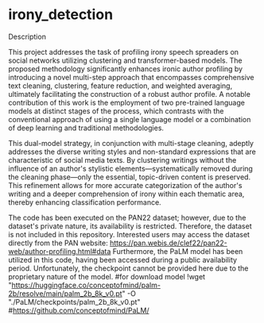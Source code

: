 # irony_detection
Description

This project addresses the task of profiling irony speech spreaders on social networks utilizing clustering and transformer-based models. The proposed methodology significantly enhances ironic author profiling by introducing a novel multi-step approach that encompasses comprehensive text cleaning, clustering, feature reduction, and weighted averaging, ultimately facilitating the construction of a robust author profile. A notable contribution of this work is the employment of two pre-trained language models at distinct stages of the process, which contrasts with the conventional approach of using a single language model or a combination of deep learning and traditional methodologies.

This dual-model strategy, in conjunction with multi-stage cleaning, adeptly addresses the diverse writing styles and non-standard expressions that are characteristic of social media texts. By clustering writings without the influence of an author's stylistic elements—systematically removed during the cleaning phase—only the essential, topic-driven content is preserved. This refinement allows for more accurate categorization of the author's writing and a deeper comprehension of irony within each thematic area, thereby enhancing classification performance.

The code has been executed on the PAN22 dataset; however, due to the dataset's private nature, its availability is restricted. Therefore, the dataset is not included in this repository. Interested users may access the dataset directly from the PAN website: https://pan.webis.de/clef22/pan22-web/author-profiling.html#data
 Furthermore, the PaLM model has been utilized in this code, having been accessed during a public availability period. Unfortunately, the checkpoint cannot be provided here due to the proprietary nature of the model.
#for download model
!wget "https://huggingface.co/conceptofmind/palm-2b/resolve/main/palm_2b_8k_v0.pt" -O "./PaLM/checkpoints/palm_2b_8k_v0.pt"
#https://github.com/conceptofmind/PaLM/
